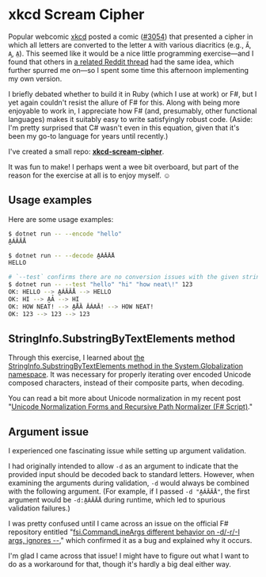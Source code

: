# xkcd Scream Cipher

Popular webcomic [xkcd](https://xkcd.com) posted a comic ([#3054](https://xkcd.com/3054/)) that presented a cipher in which all letters are converted to the letter `A` with various diacritics (e.g., `A̋`, `A̧`, `A̤`). This seemed like it would be a nice little programming exercise—and I found that others in [a related Reddit thread](https://old.reddit.com/r/xkcd/comments/1iuwko7/xkcd_3054_scream_cipher/) had the same idea, which further spurred me on—so I spent some time this afternoon implementing my own version.

I briefly debated whether to build it in Ruby (which I use at work) or F#, but I yet again couldn't resist the allure of F# for this. Along with being more enjoyable to work in, I appreciate how F# (and, presumably, other functional languages) makes it suitably easy to write satisfyingly robust code. (Aside: I'm pretty surprised that C# wasn't even in this equation, given that it's been my go-to language for years until recently.)

I've created a small repo: **[xkcd-scream-cipher](https://github.com/codeconscious/xkcd-scream-cipher)**.

It was fun to make! I perhaps went a wee bit overboard, but part of the reason for the exercise at all is to enjoy myself. ☺️

## Usage examples

Here are some usage examples:

```sh
$ dotnet run -- --encode "hello"
A̰ÁĂĂÅ
```

```sh
$ dotnet run -- --decode A̰ÁĂĂÅ
HELLO
```

```sh
# `--test` confirms there are no conversion issues with the given string(s).
$ dotnet run -- --test "hello" "hi" "how neat\!" 123
OK: HELLO --> A̰ÁĂĂÅ --> HELLO
OK: HI --> A̰Ả --> HI
OK: HOW NEAT! --> A̰ÅȀ ÂÁAĀ! --> HOW NEAT!
OK: 123 --> 123 --> 123
```

## StringInfo.SubstringByTextElements method

Through this exercise, I learned about [the StringInfo.SubstringByTextElements method in the System.Globalization namespace](https://learn.microsoft.com/en-us/dotnet/api/system.globalization.stringinfo.substringbytextelements?view=net-9.0). It was necessary for properly iterating over encoded Unicode composed characters, instead of their composite parts, when decoding.

You can read a bit more about Unicode normalization in my recent post "[Unicode Normalization Forms and Recursive Path Normalizer (F# Script)](https://codeconscious.github.io/2025/02/01/recursive-path-normalizer.html)."

## Argument issue

I experienced one fascinating issue while setting up argument validation.

I had originally intended to allow `-d` as an argument to indicate that the provided input should be decoded back to standard letters. However, when examining the arguments during validation, `-d` would always be combined with the following argument. (For example, if I passed `-d "A̰ÁĂĂÅ"`, the first argument would be `-d:A̰ÁĂĂÅ` during runtime, which led to spurious validation failures.)

I was pretty confused until I came across an issue on the official F# repository entitled "[fsi.CommandLineArgs different behavior on -d/-r/-I args, ignores --](https://github.com/dotnet/fsharp/issues/10819)," which confirmed it as a bug and explained why it occurs.

I'm glad I came across that issue! I might have to figure out what I want to do as a workaround for that, though it's hardly a big deal either way.
